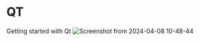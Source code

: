 # QT
Getting started with Qt
![Screenshot from 2024-04-08 10-48-44](https://github.com/shushanhunanyan/QT/assets/141552314/b373d3f3-8a10-4247-a58b-6c9f2ab77f1f)
